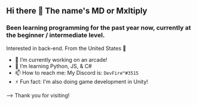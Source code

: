 ## Hi there 👋 The name's MD or Mxltiply
### Been learning programming for the past year now, currently at the beginner / intermediate level.

Interested in back-end.
From the United States 💪


- 🔭 I’m currently working on an arcade!
- 🌱 I’m learning Python, JS, & C# 
- 📫 How to reach me: 
My Discord is: `DevFire™#3515`
- ⚡ Fun fact: I'm also doing game development in Unity!

--> Thank you for visiting! 
